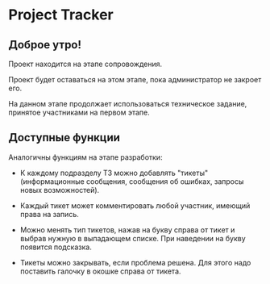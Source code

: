 # Project Tracker

## Доброе утро!

Проект находится на этапе сопровождения.

Проект будет оставаться на этом этапе, пока администратор не закроет его.

На данном этапе продолжает использоваться техническое задание, принятое участниками на первом этапе. 

## Доступные функции

Аналогичны функциям на этапе разработки:

* К каждому подразделу ТЗ можно добавлять "тикеты" (информационные сообщения, сообщения об ошибках, запросы новых возможностей).

* Каждый тикет может комментировать любой участник, имеющий права на запись.

* Можно менять тип тикетов, нажав на букву справа от тикет и выбрав нужную в выпадающем списке. При наведении на букву появится подсказка.

* Тикеты можно закрывать, если проблема решена. Для этого надо поставить галочку в окошке справа от тикета.


